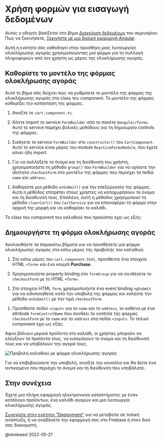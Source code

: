 # Χρήση φορμών για εισαγωγή δεδομένων

Αυτός ο οδηγός βασίζεται στο βήμα [Διαχείριση δεδομένων](start/start-data "Δοκιμάστε το: Διαχείριση δεδομένων") του σεμιναρίου Πως να ξεκινήσετε, [Ξεκινήστε με μια βασική εφαρμογή Angular](start "Ξεκινήστε με μια βασική εφαρμογή Angular").

Αυτή η ενότητα σάς καθοδηγεί στην προσθήκη μιας λειτουργίας ολοκλήρωσης αγοράς χρησιμοποιώντας μια φόρμα για τη συλλογή πληροφοριών από τον χρήστη ως μέρος της ολοκλήρωσης αγοράς.

## Καθορίστε το μοντέλο της φόρμας ολοκλήρωσης αγοράς

Αυτό το βήμα σάς δείχνει πώς να ρυθμίσετε το μοντέλο της φόρμας της ολοκλήρωσης αγοράς στο class του component.
Το μοντέλο της φόρμας καθορίζει την κατάσταση της φόρμας.

1. Ανοίξτε το `cart.component.ts`.

1. Κάντε import το service `FormBuilder` από το πακέτο `@angular/forms`.
  Αυτό το service παρέχει βολικές μεθόδους για τη δημιουργία controls της φόρμας.

  <code-example header="src/app/cart/cart.component.ts" path="getting-started/src/app/cart/cart.component.ts" region="imports"></code-example>

1. Εισάγετε το service `FormBuilder` στο `constructor()` του `CartComponent`.
  Αυτό το service είναι μέρος του module `ReactiveFormsModule`, που έχετε κάνει ήδη import.

  <code-example header="src/app/cart/cart.component.ts" path="getting-started/src/app/cart/cart.component.ts" region="inject-form-builder"></code-example>

1. Για να συλλέξετε το όνομα και τη διεύθυνση του χρήστη, χρησιμοποιήστε τη μέθοδο `group()` του `FormBuilder` για να ορίσετε την ιδιότητα `checkoutForm` στο μοντέλο της φόρμας που περιέχει τα πεδία `name` και `address`.

  <code-example header="src/app/cart/cart.component.ts" path="getting-started/src/app/cart/cart.component.ts" region="checkout-form-group"></code-example>

1. Καθορίστε μια μέθοδο `onSubmit()` για την επεξεργασία της φόρμας.
  Αυτή η μέθοδος επιτρέπει στους χρήστες να καταχωρήσουν το όνομα και τη διεύθυνσή τους.
  Επιπλέον, αυτή η μέθοδος χρησιμοποιεί τη μέθοδο `clearCart()` του `CartService` για να επαναφέρει τη φόρμα στην αρχική της μορφή και να καθαρίσει το καλάθι.

  Το class του component του καλαθιού που προκύπτει έχει ως εξής:

  <code-example header="src/app/cart/cart.component.ts" path="getting-started/src/app/cart/cart.component.ts"></code-example>

## Δημιουργήστε τη φόρμα ολοκλήρωσης αγοράς

Ακολουθήστε τα παρακάτω βήματα για να προσθέσετε μια φόρμα ολοκλήρωσης αγοράς στο κάτω μέρος της προβολής του καλαθιού.

1. Στο κάτω μέρος του `cart.component.html`, προσθέστε ένα στοιχείο HTML `<form>` και ένα κουμπί **Purchase**.

1. Χρησιμοποιήστε property binding στο `formGroup` για να συνδέσετε το `checkoutForm` με το HTML `<form>`.

  <code-example header="src/app/cart/cart.component.html" path="getting-started/src/app/cart/cart.component.3.html" region="checkout-form"></code-example>

1. Στο στοιχείο HTML `form`, χρησιμοποιήστε ένα event binding `ngSubmit` για να ειδοποιηθείτε κατά την υποβολή της φόρμας και καλέστε την μέθοδο `onSubmit()` με την τιμή `checkoutForm`.

  <code-example header="src/app/cart/cart.component.html (λεπτομέρεια του cart component template)" path="getting-started/src/app/cart/cart.component.html" region="checkout-form-1"></code-example>

1. Προσθέστε πεδία `<input>` για το `name` και το `address`, το καθένα με ένα attribute `formControlName` που συνδέει τα controls της φόρμας `checkoutForm` με το `name` και το `address` στα πεδία `<input>`.
  Το τελικό component έχει ως εξής:

  <code-example header="src/app/cart/cart.component.html" path="getting-started/src/app/cart/cart.component.html" region="checkout-form-2"></code-example>

Αφού βάλουν μερικά προϊόντα στο καλάθι, οι χρήστες μπορούν να ελέγξουν τα προϊόντα τους, να εισαγάγουν το όνομα και τη διεύθυνσή τους και να υποβάλουν την αγορά τους.

<div class="lightbox">

<img alt="Προβολή καλαθιού με φόρμα ολοκλήρωσης αγοράς" src="generated/images/guide/start/cart-with-items-and-form.png">

</div>

Για να επιβεβαιώσετε την υποβολή, ανοίξτε την κονσόλα και θα δείτε ένα αντικείμενο που περιέχει το όνομα και τη διεύθυνση που υποβάλατε.

## Στην συνέχεια

Έχετε μια πλήρη εφαρμογή ηλεκτρονικού καταστήματος με έναν κατάλογο προϊόντων, ένα καλάθι αγορών και μια λειτουργία ολοκλήρωσης αγοράς.

[Συνεχίστε στην ενότητα "Deployment"](start/start-deployment "Δοκιμάστε το: Deployment") για να μεταβείτε σε τοπική ανάπτυξη, ή να ανεβάσετε την εφαρμογή σας στο Firebase ή στον δικό σας διακομιστή.

@reviewed 2022-05-21
